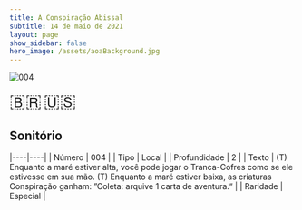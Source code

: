 ```yaml
---
title: A Conspiração Abissal
subtitle: 14 de maio de 2021
layout: page
show_sidebar: false
hero_image: /assets/aoaBackground.jpg
---
```


![004](https://cards-keyforge.s3.eu-north-1.amazonaws.com/media/pt/tac/004.png)

<span title="Português" style="font-size: 32px;cursor: pointer;" onclick="javascript:document.querySelector('img[alt=\'004\']').src=document.querySelector('img[alt=\'004\']').src.replace(/media\/[^/]+/, 'media/pt')">🇧🇷</span>
<span title="English" style="font-size: 32px;cursor: pointer;" onclick="javascript:document.querySelector('img[alt=\'004\']').src=document.querySelector('img[alt=\'004\']').src.replace(/media\/[^/]+/, 'media/en')">🇺🇸</span>

## Sonitório

|----|----|
| Número | 004 |
| Tipo | Local |
| Profundidade | 2 |
| Texto | (T) Enquanto a maré estiver alta, você pode jogar o Tranca-Cofres  como se ele estivesse em sua mão.  (T) Enquanto a maré estiver baixa, as criaturas Conspiração  ganham: ”Coleta: arquive 1 carta de aventura.“ |
| Raridade | Especial |
